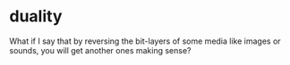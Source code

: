 # duality
What if I say that by reversing the bit-layers of some media like images or sounds, you will get another ones making sense?
